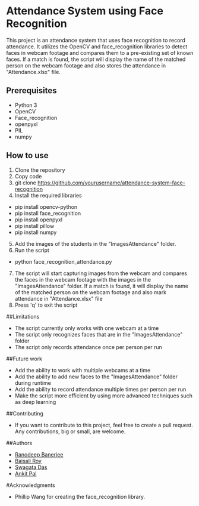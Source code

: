 # Attendance System using Face Recognition
This project is an attendance system that uses face recognition to record attendance. It utilizes the OpenCV and face_recognition libraries to detect faces in webcam footage and compares them to a pre-existing set of known faces. If a match is found, the script will display the name of the matched person on the webcam footage and also stores the attendance in "Attendance.xlsx" file.

## Prerequisites
* Python 3
* OpenCV
* Face_recognition
* openpyxl
* PIL
* numpy

## How to use
1. Clone the repository
2. Copy code
3. git clone https://github.com/yourusername/attendance-system-face-recognition
4. Install the required libraries
* pip install opencv-python
* pip install face_recognition
* pip install openpyxl
* pip install pillow
* pip install numpy
5. Add the images of the students in the "ImagesAttendance" folder.
6. Run the script
* python face_recognition_attendance.py
7. The script will start capturing images from the webcam and compares the faces in the webcam footage with the images in the "ImagesAttendance" folder. If a match is found, it will display the name of the matched person on the webcam footage and also mark attendance in "Attendance.xlsx" file
8. Press 'q' to exit the script

##Limitations
* The script currently only works with one webcam at a time
* The script only recognizes faces that are in the "ImagesAttendance" folder
* The script only records attendance once per person per run

##Future work
* Add the ability to work with multiple webcams at a time
* Add the ability to add new faces to the "ImagesAttendance" folder during runtime
* Add the ability to record attendance multiple times per person per run
* Make the script more efficient by using more advanced techniques such as deep learning

##Contributing
* If you want to contribute to this project, feel free to create a pull request. Any contributions, big or small, are welcome.

##Authors
* [Ranodeep Banerjee](https://github.com/ranodeepbanerjee)
* [Baisali Roy](https://github.com/baisali14)
* [Swagata Das](https://github.com/SwagataDas123)
* [Ankit Pal](https://github.com/AnkitPl778)

#Acknowledgments
* Phillip Wang for creating the face_recognition library.
